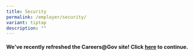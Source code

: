 ```yaml
---
title: Security
permalink: /employer/security/
variant: tiptap
description: ""
---
```

<h4>We've recently refreshed the Careers@Gov site! Click <a href="https://www.careers.gov.sg/what-we-do/keep-us-secure/" rel="noopener noreferrer nofollow" target="_blank">here</a> to continue.</h4>
<p></p>